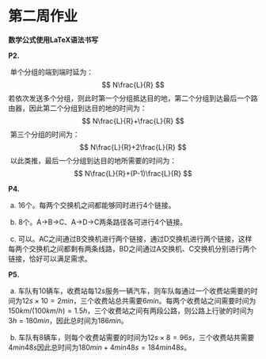 # 第二周作业

**数学公式使用LaTeX语法书写**

**P2.**

​	单个分组的端到端时延为：
$$
N\frac{L}{R}
$$
​	若依次发送多个分组，则此时第一个分组抵达目的地，第二个分组到达最后一个路由器，因此第二个分组到达目的地的时间为：
$$
N\frac{L}{R}+\frac{L}{R}
$$
​	第三个分组的时间为：
$$
N\frac{L}{R}+2\frac{L}{R}
$$
​	以此类推，最后一个分组到达目的地所需要的时间为：
$$
N\frac{L}{R}+(P-1)\frac{L}{R}
$$


**P4.**

​	a. 16个。每两个交换机之间都能够同时进行4个链接。

​	b. 8个。A→B→C、A→D→C两条路径各可进行4个链接。

​	c. 可以。AC之间通过B交换机进行两个链接，通过D交换机进行两个链接，这样每两个交换机之间都剩有两条线路，BD之间通过A交换机、C交换机分别进行两个链接，恰好可以满足需求。



**P5.**

​	a. 车队有$10$辆车，收费站每$12s$服务一辆汽车，则车队每通过一个收费站需要的时间为$12s\times10=2min$，三个收费站总共需要$6min$。每两个收费站之间需要时间为$150km/(100km/h)=1.5h$，三个收费站之间有两段公路，则公路上行驶的时间为$3h=180min$，因此总时间为$186min$。

​	b. 车队有8辆车，则每个收费站需要的时间为$12s\times8=96s$，三个收费站共需要$4min48s$因此总时间为$180min+4min48s=184min48s$。